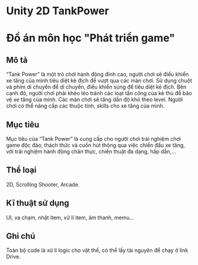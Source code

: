﻿# Unity 2D TankPower
# Đồ án môn học "Phát triển game"


## Mô tả
“Tank Power” là một trò chơi hành động đỉnh cao, người chơi sẽ điểu khiển xe 
tăng của mình tiêu diệt kẻ địch để vượt qua các màn chơi. Sử dụng chuột và phím di 
chuyển để di chuyển, điều khiển súng để tiêu diệt kẻ địch. Bên cạnh đó, người chơi 
phải khéo léo tránh các loạt tấn công của kẻ thù để bảo vệ xe tăng của mình. Các màn 
chơi sẽ tăng dần độ khó theo level. Người chơi có thể nâng cấp các thuộc tính, skills 
cho xe tăng của mình.

## Mục tiêu
Mục tiêu của “Tank Power” là cung cấp cho người chơi trải nghiệm chơi game 
độc đáo, thách thức và cuốn hút thông qua việc chiến đấu xe tăng, với trải nghiệm 
hành động chân thực, chiến thuật đa dạng, hấp dẫn,… 

## Thể loại
2D, Scrolling Shooter, Arcade.

## Kĩ thuật sử dụng
UI, va chạm, nhặt item, xử lí item, âm thanh, memu...

## Ghi chú
Toàn bộ code là xử lí logic cho vật thể, có thể lấy tài nguyên để chạy ở link Drive.

